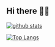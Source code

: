 ## Hi there 🥷🏻

[![github stats](https://github-readme-stats.vercel.app/api?username=arindamukawlas&count_private=true&show_icons=true)](https://github.com/arindamukawlas)

[![Top Langs](https://github-readme-stats.vercel.app/api/top-langs/?username=arindamukawlas&hide=php)](https://github.com/arindamukawlas)
